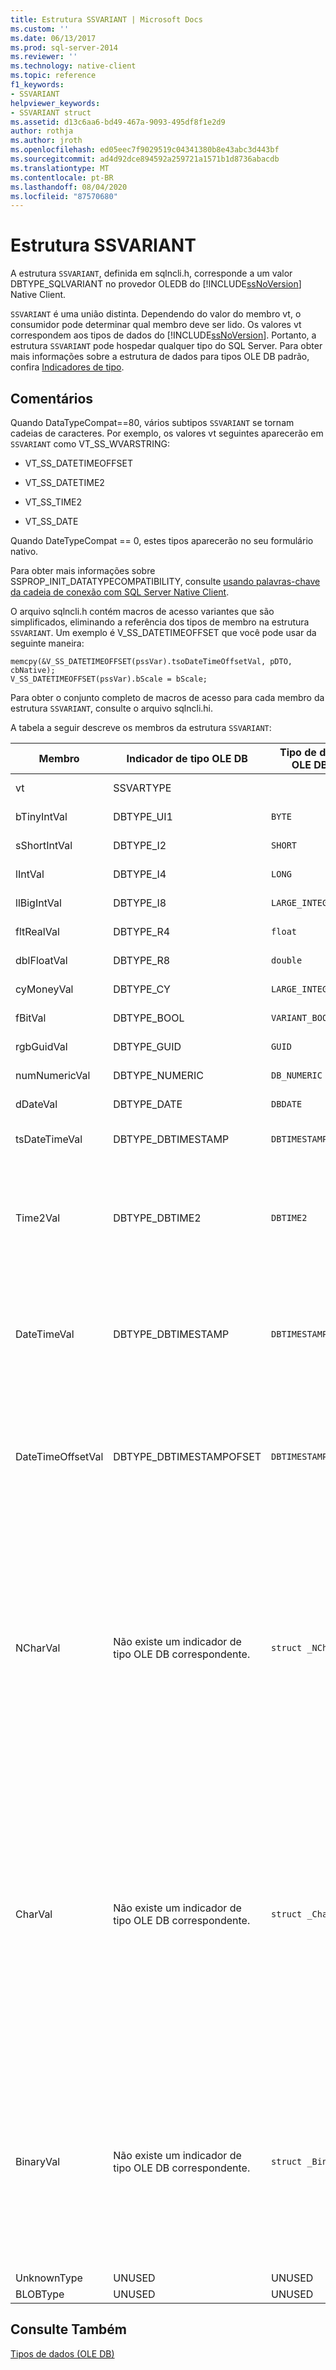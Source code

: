 ```yaml
---
title: Estrutura SSVARIANT | Microsoft Docs
ms.custom: ''
ms.date: 06/13/2017
ms.prod: sql-server-2014
ms.reviewer: ''
ms.technology: native-client
ms.topic: reference
f1_keywords:
- SSVARIANT
helpviewer_keywords:
- SSVARIANT struct
ms.assetid: d13c6aa6-bd49-467a-9093-495df8f1e2d9
author: rothja
ms.author: jroth
ms.openlocfilehash: ed05eec7f9029519c04341380b8e43abc3d443bf
ms.sourcegitcommit: ad4d92dce894592a259721a1571b1d8736abacdb
ms.translationtype: MT
ms.contentlocale: pt-BR
ms.lasthandoff: 08/04/2020
ms.locfileid: "87570680"
---
```

# <a name="ssvariant-structure"></a>Estrutura SSVARIANT
  A estrutura `SSVARIANT`, definida em sqlncli.h, corresponde a um valor DBTYPE_SQLVARIANT no provedor OLEDB do [!INCLUDE[ssNoVersion](../../includes/ssnoversion-md.md)] Native Client.  
  
 `SSVARIANT` é uma união distinta. Dependendo do valor do membro vt, o consumidor pode determinar qual membro deve ser lido. Os valores vt correspondem aos tipos de dados do [!INCLUDE[ssNoVersion](../../includes/ssnoversion-md.md)]. Portanto, a estrutura `SSVARIANT` pode hospedar qualquer tipo do SQL Server. Para obter mais informações sobre a estrutura de dados para tipos OLE DB padrão, confira [Indicadores de tipo](https://go.microsoft.com/fwlink/?LinkId=122171).  
  
## <a name="remarks"></a>Comentários  
 Quando DataTypeCompat==80, vários subtipos `SSVARIANT` se tornam cadeias de caracteres. Por exemplo, os valores vt seguintes aparecerão em `SSVARIANT` como VT_SS_WVARSTRING:  
  
-   VT_SS_DATETIMEOFFSET  
  
-   VT_SS_DATETIME2  
  
-   VT_SS_TIME2  
  
-   VT_SS_DATE  
  
 Quando DateTypeCompat == 0, estes tipos aparecerão no seu formulário nativo.  
  
 Para obter mais informações sobre SSPROP_INIT_DATATYPECOMPATIBILITY, consulte [usando palavras-chave da cadeia de conexão com SQL Server Native Client](../native-client/applications/using-connection-string-keywords-with-sql-server-native-client.md).  
  
 O arquivo sqlncli.h contém macros de acesso variantes que são simplificados, eliminando a referência dos tipos de membro na estrutura `SSVARIANT`. Um exemplo é V_SS_DATETIMEOFFSET que você pode usar da seguinte maneira:  
  
```  
memcpy(&V_SS_DATETIMEOFFSET(pssVar).tsoDateTimeOffsetVal, pDTO, cbNative);  
V_SS_DATETIMEOFFSET(pssVar).bScale = bScale;  
```  
  
 Para obter o conjunto completo de macros de acesso para cada membro da estrutura `SSVARIANT`, consulte o arquivo sqlncli.hi.  
  
 A tabela a seguir descreve os membros da estrutura `SSVARIANT`:  
  
|Membro|Indicador de tipo OLE DB|Tipo de dados OLE DB C|valor vt|Comentários|  
|------------|---------------------------|------------------------|--------------|--------------|  
|vt|SSVARTYPE|||Especifica o tipo de valor contido na estrutura `SSVARIANT`.|  
|bTinyIntVal|DBTYPE_UI1|`BYTE`|`VT_SS_UI1`|Dá suporte ao tipo de dados `tinyint`[!INCLUDE[ssNoVersion](../../includes/ssnoversion-md.md)].|  
|sShortIntVal|DBTYPE_I2|`SHORT`|`VT_SS_I2`|Dá suporte ao tipo de dados `smallint`[!INCLUDE[ssNoVersion](../../includes/ssnoversion-md.md)].|  
|lIntVal|DBTYPE_I4|`LONG`|`VT_SS_I4`|Dá suporte ao tipo de dados `int`[!INCLUDE[ssNoVersion](../../includes/ssnoversion-md.md)].|  
|llBigIntVal|DBTYPE_I8|`LARGE_INTEGER`|`VT_SS_I8`|Dá suporte ao tipo de dados `bigint`[!INCLUDE[ssNoVersion](../../includes/ssnoversion-md.md)].|  
|fltRealVal|DBTYPE_R4|`float`|`VT_SS_R4`|Dá suporte ao tipo de dados `real`[!INCLUDE[ssNoVersion](../../includes/ssnoversion-md.md)].|  
|dblFloatVal|DBTYPE_R8|`double`|`VT_SS_R8`|Dá suporte ao tipo de dados `float`[!INCLUDE[ssNoVersion](../../includes/ssnoversion-md.md)].|  
|cyMoneyVal|DBTYPE_CY|`LARGE_INTEGER`|**VT_SS_MONEY VT_SS_SMALLMONEY**|Dá suporte aos `money` tipos de dados e **smallmoney** [!INCLUDE[ssNoVersion](../../includes/ssnoversion-md.md)] .|  
|fBitVal|DBTYPE_BOOL|`VARIANT_BOOL`|`VT_SS_BIT`|Dá suporte ao tipo de dados `bit`[!INCLUDE[ssNoVersion](../../includes/ssnoversion-md.md)].|  
|rgbGuidVal|DBTYPE_GUID|`GUID`|`VT_SS_GUID`|Dá suporte ao tipo de dados `uniqueidentifier`[!INCLUDE[ssNoVersion](../../includes/ssnoversion-md.md)].|  
|numNumericVal|DBTYPE_NUMERIC|`DB_NUMERIC`|`VT_SS_NUMERIC`|Dá suporte ao tipo de dados `numeric`[!INCLUDE[ssNoVersion](../../includes/ssnoversion-md.md)].|  
|dDateVal|DBTYPE_DATE|`DBDATE`|`VT_SS_DATE`|Dá suporte ao tipo de dados `date`[!INCLUDE[ssNoVersion](../../includes/ssnoversion-md.md)].|  
|tsDateTimeVal|DBTYPE_DBTIMESTAMP|`DBTIMESTAMP`|`VT_SS_SMALLDATETIME VT_SS_DATETIME VT_SS_DATETIME2`|Dá suporte aos tipos de dados `smalldatetime`, `datetime` e `datetime2` do [!INCLUDE[ssNoVersion](../../includes/ssnoversion-md.md)].|  
|Time2Val|DBTYPE_DBTIME2|`DBTIME2`|`VT_SS_TIME2`|Dá suporte ao tipo de dados `time`[!INCLUDE[ssNoVersion](../../includes/ssnoversion-md.md)].<br /><br /> Inclui os seguintes membros:<br /><br /> *tTime2Val* ( `DBTIME2` )<br /><br /> *bScale* ( `BYTE` ) especifica a escala para o valor de *tTime2Val* .|  
|DateTimeVal|DBTYPE_DBTIMESTAMP|`DBTIMESTAMP`|`VT_SS_DATETIME2`|Dá suporte ao tipo de dados `datetime2`[!INCLUDE[ssNoVersion](../../includes/ssnoversion-md.md)].<br /><br /> Inclui os seguintes membros:<br /><br /> *tsDataTimeVal* (DBTIMESTAMP)<br /><br /> *bScale* ( `BYTE` ) especifica a escala para o valor de *tsDataTimeVal* .|  
|DateTimeOffsetVal|DBTYPE_DBTIMESTAMPOFSET|`DBTIMESTAMPOFFSET`|`VT_SS_DATETIMEOFFSET`|Dá suporte ao tipo de dados `datetimeoffset`[!INCLUDE[ssNoVersion](../../includes/ssnoversion-md.md)].<br /><br /> Inclui os seguintes membros:<br /><br /> *tsoDateTimeOffsetVal* ( `DBTIMESTAMPOFFSET` )<br /><br /> *bScale* ( `BYTE` ) especifica a escala para o valor de *tsoDateTimeOffsetVal* .|  
|NCharVal|Não existe um indicador de tipo OLE DB correspondente.|`struct _NCharVal`|`VT_SS_WVARSTRING,`<br /><br /> `VT_SS_WSTRING`|Dá suporte aos `nchar` tipos de dados e **nvarchar** [!INCLUDE[ssNoVersion](../../includes/ssnoversion-md.md)] .<br /><br /> Inclui os seguintes membros:<br /><br /> *sActualLength* ( `SHORT` ) especifica o comprimento real para a cadeia de caracteres para a qual *pwchNCharVal* aponta. Não inclui o zero final.<br /><br /> *sMaxLength* ( `SHORT` ) especifica o comprimento máximo da cadeia de caracteres para a qual o *pwchNCharVal* aponta.<br /><br /> ponteiro *pwchNCharVal* ( `WCHAR` \* ) para a cadeia de caracteres.<br /><br /> Membros não usados: *rgbReserved*, *dwReserved* e *pwchReserved*.|  
|CharVal|Não existe um indicador de tipo OLE DB correspondente.|`struct _CharVal`|`VT_SS_STRING,`<br /><br /> `VT_SS_VARSTRING`|Dá suporte aos `char` tipos de dados e **varchar** [!INCLUDE[ssNoVersion](../../includes/ssnoversion-md.md)] .<br /><br /> Inclui os seguintes membros:<br /><br /> *sActualLength* ( `SHORT` ) especifica o comprimento real para a cadeia de caracteres para a qual *pchCharVal* aponta. Não inclui o zero final.<br /><br /> *sMaxLength* ( `SHORT` ) especifica o comprimento máximo da cadeia de caracteres para a qual o *pchCharVal* aponta.<br /><br /> ponteiro *pchCharVal* ( `CHAR` \* ) para a cadeia de caracteres.<br /><br /> Membros não usados:<br /><br /> *rgbReserved*, *dwReserved* e *pwchReserved*.|  
|BinaryVal|Não existe um indicador de tipo OLE DB correspondente.|`struct _BinaryVal`|`VT_SS_VARBINARY,`<br /><br /> `VT_SS_BINARY`|Dá suporte aos `binary` tipos de dados e **varbinary** [!INCLUDE[ssNoVersion](../../includes/ssnoversion-md.md)] .<br /><br /> Inclui os seguintes membros:<br /><br /> *sActualLength* ( `SHORT` ) especifica o comprimento real para os dados aos quais *prgbBinaryVal* pontos.<br /><br /> *sMaxLength* ( `SHORT` ) especifica o comprimento máximo para os dados aos quais o *prgbBinaryVal* aponta.<br /><br /> ponteiro *prgbBinaryVal* ( `BYTE` \* ) para os dados binários.<br /><br /> Membro não usado: *dwReserved*.|  
|UnknownType|UNUSED|UNUSED|UNUSED|UNUSED|  
|BLOBType|UNUSED|UNUSED|UNUSED|UNUSED|  
  
## <a name="see-also"></a>Consulte Também  
 [Tipos de dados &#40;OLE DB&#41;](data-types-ole-db.md)  
  
  
